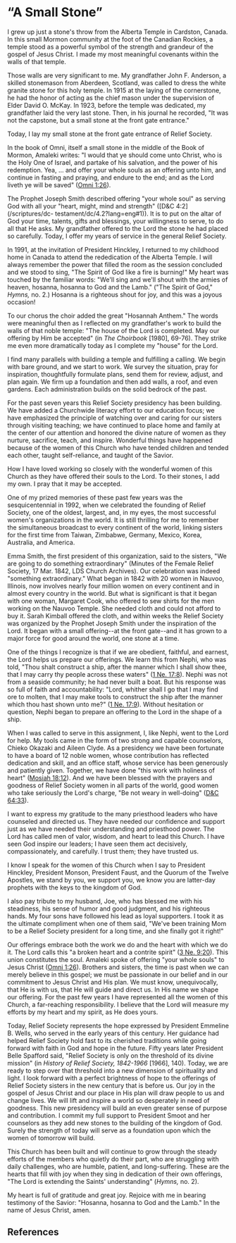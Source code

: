 # “A Small Stone”

I grew up just a stone's throw from the Alberta Temple in Cardston, Canada. In
this small Mormon community at the foot of the Canadian Rockies, a temple
stood as a powerful symbol of the strength and grandeur of the gospel of Jesus
Christ. I made my most meaningful covenants within the walls of that temple.

Those walls are very significant to me. My grandfather John F. Anderson, a
skilled stonemason from Aberdeen, Scotland, was called to dress the white
granite stone for this holy temple. In 1915 at the laying of the cornerstone,
he had the honor of acting as the chief mason under the supervision of Elder
David O. McKay. In 1923, before the temple was dedicated, my grandfather laid
the very last stone. Then, in his journal he recorded, "It was not the
capstone, but a small stone at the front gate entrance."

Today, I lay my small stone at the front gate entrance of Relief Society.

In the book of Omni, itself a small stone in the middle of the Book of Mormon,
Amaleki writes: "I would that ye should come unto Christ, who is the Holy One
of Israel, and partake of his salvation, and the power of his redemption. Yea,
... and offer your whole souls as an offering unto him, and continue in fasting
and praying, and endure to the end; and as the Lord liveth ye will be saved"
([Omni 1:26](/scriptures/bofm/omni/1.26?lang=eng#25)).

The Prophet Joseph Smith described offering "your whole soul" as serving God
with all your "heart, might, mind and strength" ([D&amp;C 4:2](/scriptures/dc-
testament/dc/4.2?lang=eng#1)). It is to put on the altar of God your time,
talents, gifts and blessings, your willingness to serve, to do all that He
asks. My grandfather offered to the Lord the stone he had placed so carefully.
Today, I offer my years of service in the general Relief Society.

In 1991, at the invitation of President Hinckley, I returned to my childhood
home in Canada to attend the rededication of the Alberta Temple. I will always
remember the power that filled the room as the session concluded and we stood
to sing, "The Spirit of God like a fire is burning!" My heart was touched by
the familiar words: "We'll sing and we'll shout with the armies of heaven,
hosanna, hosanna to God and the Lamb." ("The Spirit of God," _Hymns,_ no. 2.)
Hosanna is a righteous shout for joy, and this was a joyous occasion!

To our chorus the choir added the great "Hosannah Anthem." The words were
meaningful then as I reflected on my grandfather's work to build the walls of
that noble temple: "The house of the Lord is completed. May our offering by
Him be accepted" (in _The Choirbook_ [1980], 69-76). They strike me even more
dramatically today as I complete my "house" for the Lord.

I find many parallels with building a temple and fulfilling a calling. We
begin with bare ground, and we start to work. We survey the situation, pray
for inspiration, thoughtfully formulate plans, send them for review, adjust,
and plan again. We firm up a foundation and then add walls, a roof, and even
gardens. Each administration builds on the solid bedrock of the past.

For the past seven years this Relief Society presidency has been building. We
have added a Churchwide literacy effort to our education focus; we have
emphasized the principle of watching over and caring for our sisters through
visiting teaching; we have continued to place home and family at the center of
our attention and honored the divine nature of women as they nurture,
sacrifice, teach, and inspire. Wonderful things have happened because of the
women of this Church who have tended children and tended each other, taught
self-reliance, and taught of the Savior.

How I have loved working so closely with the wonderful women of this Church as
they have offered their souls to the Lord. To their stones, I add my own. I
pray that it may be accepted.

One of my prized memories of these past few years was the sesquicentennial in
1992, when we celebrated the founding of Relief Society, one of the oldest,
largest, and, in my eyes, the most successful women's organizations in the
world. It is still thrilling for me to remember the simultaneous broadcast to
every continent of the world, linking sisters for the first time from Taiwan,
Zimbabwe, Germany, Mexico, Korea, Australia, and America.

Emma Smith, the first president of this organization, said to the sisters, "We
are going to do something extraordinary" (Minutes of the Female Relief
Society, 17 Mar. 1842, LDS Church Archives). Our celebration was indeed
"something extraordinary." What began in 1842 with 20 women in Nauvoo,
Illinois, now involves nearly four million women on every continent and in
almost every country in the world. But what is significant is that it began
with one woman, Margaret Cook, who offered to sew shirts for the men working
on the Nauvoo Temple. She needed cloth and could not afford to buy it. Sarah
Kimball offered the cloth, and within weeks the Relief Society was organized
by the Prophet Joseph Smith under the inspiration of the Lord. It began with a
small offering--at the front gate--and it has grown to a major force for good
around the world, one stone at a time.

One of the things I recognize is that if we are obedient, faithful, and
earnest, the Lord helps us prepare our offerings. We learn this from Nephi,
who was told, "Thou shalt construct a ship, after the manner which I shall
show thee, that I may carry thy people across these waters" ([1 Ne.
17:8](/scriptures/bofm/1-ne/17.8?lang=eng#7)). Nephi was not from a seaside
community; he had never built a boat. But his response was so full of faith
and accountability: "Lord, whither shall I go that I may find ore to molten,
that I may make tools to construct the ship after the manner which thou hast
shown unto me?" ([1 Ne. 17:9](/scriptures/bofm/1-ne/17.9?lang=eng#8)). Without
hesitation or question, Nephi began to prepare an offering to the Lord in the
shape of a ship.

When I was called to serve in this assignment, I, like Nephi, went to the Lord
for help. My tools came in the form of two strong and capable counselors,
Chieko Okazaki and Aileen Clyde. As a presidency we have been fortunate to
have a board of 12 noble women, whose contribution has reflected dedication
and skill, and an office staff, whose service has been generously and
patiently given. Together, we have done "this work with holiness of heart"
([Mosiah 18:12](/scriptures/bofm/mosiah/18.12?lang=eng#11)). And we have been
blessed with the prayers and goodness of Relief Society women in all parts of
the world, good women who take seriously the Lord's charge, "Be not weary in
well-doing" ([D&amp;C 64:33](/scriptures/dc-testament/dc/64.33?lang=eng#32)).

I want to express my gratitude to the many priesthood leaders who have
counseled and directed us. They have needed our confidence and support just as
we have needed their understanding and priesthood power. The Lord has called
men of valor, wisdom, and heart to lead this Church. I have seen God inspire
our leaders; I have seen them act decisively, compassionately, and carefully.
I trust them; they have trusted us.

I know I speak for the women of this Church when I say to President Hinckley,
President Monson, President Faust, and the Quorum of the Twelve Apostles, we
stand by you, we support you, we know you are latter-day prophets with the
keys to the kingdom of God.

I also pay tribute to my husband, Joe, who has blessed me with his steadiness,
his sense of humor and good judgment, and his righteous hands. My four sons
have followed his lead as loyal supporters. I took it as the ultimate
compliment when one of them said, "We've been training Mom to be a Relief
Society president for a long time, and she finally got it right!"

Our offerings embrace both the work we do and the heart with which we do it.
The Lord calls this "a broken heart and a contrite spirit" ([3 Ne.
9:20](/scriptures/bofm/3-ne/9.20?lang=eng#19)). This union constitutes the
soul. Amaleki spoke of offering "your whole souls" to Jesus Christ ([Omni
1:26](/scriptures/bofm/omni/1.26?lang=eng#25)). Brothers and sisters, the time
is past when we can merely believe in this gospel; we must be passionate in
our belief and in our commitment to Jesus Christ and His plan. We must know,
unequivocally, that He is with us, that He will guide and direct us. In His
name we shape our offering. For the past few years I have represented all the
women of this Church, a far-reaching responsibility. I believe that the Lord
will measure my efforts by my heart and my spirit, as He does yours.

Today, Relief Society represents the hope expressed by President Emmeline B.
Wells, who served in the early years of this century. Her guidance had helped
Relief Society hold fast to its cherished traditions while going forward with
faith in God and hope in the future. Fifty years later President Belle
Spafford said, "Relief Society is only on the threshold of its divine mission"
(in _History of Relief Society, 1842-1966_ [1966], 140). Today, we are ready
to step over that threshold into a new dimension of spirituality and light. I
look forward with a perfect brightness of hope to the offerings of Relief
Society sisters in the new century that is before us. Our joy in the gospel of
Jesus Christ and our place in His plan will draw people to us and change
lives. We will lift and inspire a world so desperately in need of goodness.
This new presidency will build an even greater sense of purpose and
contribution. I commit my full support to President Smoot and her counselors
as they add new stones to the building of the kingdom of God. Surely the
strength of today will serve as a foundation upon which the women of tomorrow
will build.

This Church has been built and will continue to grow through the steady
efforts of the members who quietly do their part, who are struggling with
daily challenges, who are humble, patient, and long-suffering. These are the
hearts that fill with joy when they sing in dedication of their own offerings,
"The Lord is extending the Saints' understanding" (_Hymns,_ no. 2).

My heart is full of gratitude and great joy. Rejoice with me in bearing
testimony of the Savior: "Hosanna, hosanna to God and the Lamb." In the name
of Jesus Christ, amen.

## References


